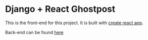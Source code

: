 # Django + React Ghostpost

This is the front-end for this project. It is built with [create react app](https://github.com/facebook/create-react-app).

Back-end can be found [here](https://github.com/p-mayor/django-react-ghostpost)